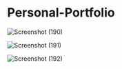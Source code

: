 # Personal-Portfolio

![Screenshot (190)](https://user-images.githubusercontent.com/59244719/130434342-8eb3594e-3173-464f-86d8-5df396eaf932.png)

![Screenshot (191)](https://user-images.githubusercontent.com/59244719/130434506-04d89ad8-c64d-4d21-96de-4f37a14b4997.png)

![Screenshot (192)](https://user-images.githubusercontent.com/59244719/130434598-7111bbc0-625e-4335-b108-4053b83d39a3.png)

